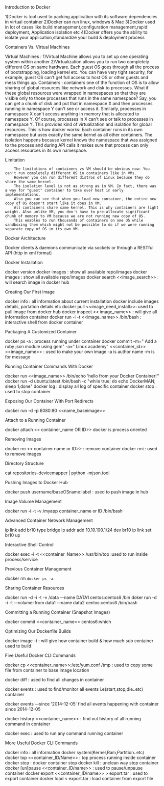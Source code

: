 Introduction to Docker

 1)Docker is tool used to packing application with its software dependencies in virtual container
 2)Docker can run linux, windows & Mac
 3)Docker used in lot of cases like build management,configuration management,rapid deployment, Application isolation etc
 4)Docker offers you the ability to isolate your application,standardize your build & deployment process
 
Containers Vs. Virtual Machines

Virtual Machines : 
                  1)Virtual Machine allows you to set up one operating system within another
		  2)Virtualization allows you to run two completely different OS on same hardware. 
	            Each guest OS goes through all the process of bootstrapping, loading kernel etc. 
		    You can have very tight security, for example, guest OS can't get full access to host OS or other guests and mess things up.
Containers : 
                 containers one of the function of OS is to allow sharing of global resources like network and disk to processes. 
		 What if these global resources were wrapped in namespaces so that they are visible only to those processes that runs in the same namespace? 
		 Say, you can get a chunk of disk and put that in namespace X and then processes running in namespace Y can't see or access it. 
		 Similarly, processes in namespace X can't access anything in memory that is allocated to namespace Y.
		 Of course, processes in X can't see or talk to processes in namespace Y. This provides kind of virtualization and isolation for global resources. 
		 This is how docker works: Each container runs in its own namespace but uses exactly the same kernel as all other containers. 
		 The isolation happens because kernel knows the namespace that was assigned to the process and during API calls it makes sure that process can only access resources in its own namespace.
            
Limitation 

		The limitations of containers vs VM should be obvious now: You can't run completely different OS in containers like in VMs. 
		However you can run different distros of Linux because they do share the same kernel. 
		The isolation level is not as strong as in VM. In fact, there was a way for "guest" container to take over host in early implementations. 
		Also you can see that when you load new container, the entire new copy of OS doesn't start like it does in VM. 
		All containers share same kernel. This is why containers are light weight. Also unlike VM, you don't have to pre-allocate significant chunk of memory to VM because we are not running new copy of OS. 
		This enables to run thousands of containers on one OS while sandboxing them which might not be possible to do if we were running separate copy of OS in its own VM.

Docker Architecture

 Docker clients & daemons communicate via sockets or through a RESTful API (http in xml format)

 
Docker Installation

 docker version
 docker images : show all available repo/images
 docker images : show all available repo/images
 docker search <<image_search>> : will search image in docker hub

Creating Our First Image

 docker info : all information about current installation docker include images details, partation details etc
 docker pull <<image_need_install>>: used to pull image from docker hub
 docker inspect << image_name>> : will give all information container
 docker run -i -t <<image_name>> /bin/bash : interactive shell from docker container

 
Packaging A Customized Container

 docker ps -a : process running under container
 docker commit -m=" Add a ruby json module using gem" -a=" Linux academy" <<container_id>> <<image_name>> : used to make your own image -a is author name -m is for message

 
 Running Container Commands With Docker

 docker run <<image_name>> /bin/echo 'hello from your Docker Container!''
 docker run -d ubuntu:latest /bin/bash -c "while true; do echo DockerMAN; sleep 1;done"
 docker log : display all log of specific container
 docker stop : used to stop container

 Exposing Our Container With Port Redirects

 docker run -d -p 8080:80 <<name_baseimage>>
 
Attach to a Running Container

 docker attach << container_name OR ID>>
 docker is process oriented

 Removing Images

 docker rm << container name or ID>> : remove container
 docker rmi : used to remove images

 Directory Structure

 cat repositories-devicemapper | python -mjson.tool

 Pushing Images to Docker Hub

 docker push username/baseOSname:label : used to push image in hub

 Image Volume Management

 docker run -i -t -v /myapp container_name or ID /bin/bash

 Advanced Container Network Management

 ip link add br10 type bridge
 ip addr add 10.10.100.1/24 dev br10
 ip link set br10 up

 Interactive Shell Control

 docker exec -i -t <<container_Name>> /usr/bin/top :used to run inside process/service

 Previous Container Management

 docker rm `docker ps -a`

 Sharing Container Resources

 docker run -d -i -t -v /data --name DATA1 centos:centos6 /bin
 doker run -d -i -t --volume-from data1 --name data2 centos:centos6 /bin/bash

 Committing a Running Container (Snapshot Images)

 docker commit <<container_name>> centos6:which

 Optimizing Our Dockerfile Builds

 docker image -t : will give how container build & how much sub container used to build

 Five Useful Docker CLI Commands

 docker cp <<container_name>>:/etc/yum.conf /tmp : used to copy some file from container to base image location
 
 docker diff : used to find all changes in container
 
 docker events : used to find/monitor all events i.e(start,stop,die..etc) container
 
 docker events --since '2014-12-05' find all events happening with container since 2014-12-05
 
 docker history <<container_name>> : find out history of all running command in container
 
 docker exec : used to run any command running container

 More Useful Docker CLI Commands

 docker info : all information docker system(Kernel,Ram,Partition..etc)
 docker top <<container_ID/Name>> : top process running inside container
 docker stop : docker container stop
 docker kill : unclean way stop container
 docker [un]pause <<container_ID/name>> : used to pause/unpause container
 docker export <<container_ID/name>> > export.tar : used to export container
 docker load < export.tar : load container from export file
